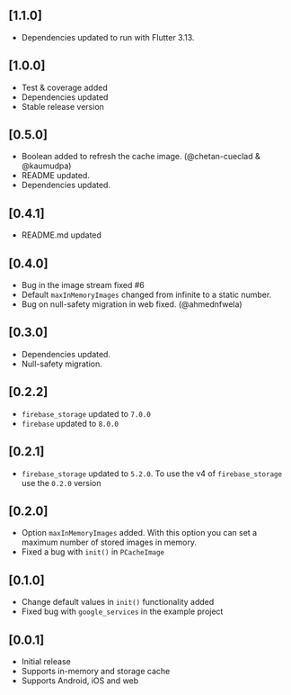 ## [1.1.0]

- Dependencies updated to run with Flutter 3.13.

## [1.0.0]

- Test & coverage added
- Dependencies updated
- Stable release version

## [0.5.0]

- Boolean added to refresh the cache image. (@chetan-cueclad & @kaumudpa)
- README updated.
- Dependencies updated.

## [0.4.1]

- README.md updated

## [0.4.0]

- Bug in the image stream fixed #6
- Default `maxInMemoryImages` changed from infinite to a static number.
- Bug on null-safety migration in web fixed. (@ahmednfwela)

## [0.3.0]

- Dependencies updated.
- Null-safety migration.

## [0.2.2]

- `firebase_storage` updated to `7.0.0`
- `firebase` updated to `8.0.0`

## [0.2.1]

- `firebase_storage` updated to `5.2.0`. To use the v4 of `firebase_storage` use the `0.2.0` version

## [0.2.0]

- Option `maxInMemoryImages` added. With this option you can set a maximum number of stored images in memory.
- Fixed a bug with `init()` in `PCacheImage`

## [0.1.0]

- Change default values in `init()` functionality added
- Fixed bug with `google_services` in the example project

## [0.0.1]

- Initial release
- Supports in-memory and storage cache
- Supports Android, iOS and web
